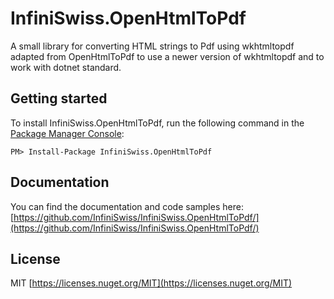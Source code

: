 # InfiniSwiss.OpenHtmlToPdf
A small library for converting HTML strings to Pdf using wkhtmltopdf adapted from OpenHtmlToPdf to use a newer version of wkhtmltopdf and to work with dotnet standard.

## Getting started
To install InfiniSwiss.OpenHtmlToPdf, run the following command in the [Package Manager Console](http://docs.nuget.org/docs/start-here/using-the-package-manager-console):

    PM> Install-Package InfiniSwiss.OpenHtmlToPdf


## Documentation
You can find the documentation and code samples here: [https://github.com/InfiniSwiss/InfiniSwiss.OpenHtmlToPdf/](https://github.com/InfiniSwiss/InfiniSwiss.OpenHtmlToPdf/)

## License
MIT
[https://licenses.nuget.org/MIT](https://licenses.nuget.org/MIT)